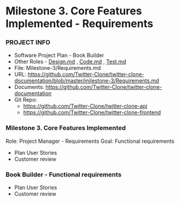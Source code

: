 # Milestone 3. Core Features Implemented - Requirements
### PROJECT INFO
- Software Project Plan - Book Builder
- Other Roles - [Design.md](Design.md) , 
                [Code.md](Code.md) , 
                [Test.md](Test.md)
- File: Milestone-3/Requirements.md
- URL: https://github.com/Twitter-Clone/twitter-clone-documentation/blob/master/milestone-3/Requirements.md
- Documents: https://github.com/Twitter-Clone/twitter-clone-documentation
- Git Repo: 
    - https://github.com/Twitter-Clone/twitter-clone-api  
    - https://github.com/Twitter-Clone/twitter-clone-frontend

### Milestone 3. Core Features Implemented
Role: Project Manager - Requirements
Goal: Functional requirements
- Plan User Stories
- Customer review
 
### Book Builder - Functional requirements
- Plan User Stories
- Customer review

